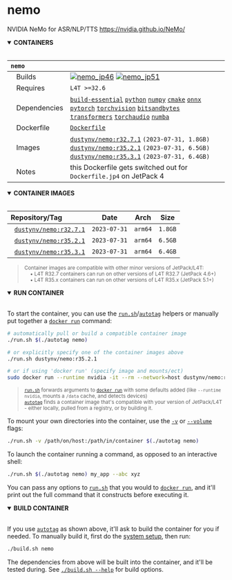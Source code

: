 # nemo

NVIDIA NeMo for ASR/NLP/TTS https://nvidia.github.io/NeMo/
<details open>
<summary><b>CONTAINERS</b></summary>
<br>

| **`nemo`** | |
| :-- | :-- |
| &nbsp;&nbsp;&nbsp;Builds | [![`nemo_jp46`](https://img.shields.io/github/actions/workflow/status/dusty-nv/jetson-containers/nemo_jp46.yml?label=nemo:jp46)](https://github.com/dusty-nv/jetson-containers/actions/workflows/nemo_jp46.yml) [![`nemo_jp51`](https://img.shields.io/github/actions/workflow/status/dusty-nv/jetson-containers/nemo_jp51.yml?label=nemo:jp51)](https://github.com/dusty-nv/jetson-containers/actions/workflows/nemo_jp51.yml) |
| &nbsp;&nbsp;&nbsp;Requires | `L4T >=32.6` |
| &nbsp;&nbsp;&nbsp;Dependencies | [`build-essential`](/packages/build-essential) [`python`](/packages/python) [`numpy`](/packages/numpy) [`cmake`](/packages/cmake/cmake_pip) [`onnx`](/packages/onnx) [`pytorch`](/packages/pytorch) [`torchvision`](/packages/pytorch/torchvision) [`bitsandbytes`](/packages/llm/bitsandbytes) [`transformers`](/packages/llm/transformers) [`torchaudio`](/packages/pytorch/torchaudio) [`numba`](/packages/numba) |
| &nbsp;&nbsp;&nbsp;Dockerfile | [`Dockerfile`](Dockerfile) |
| &nbsp;&nbsp;&nbsp;Images | [`dustynv/nemo:r32.7.1`](https://hub.docker.com/r/dustynv/nemo/tags) `(2023-07-31, 1.8GB)`<br>[`dustynv/nemo:r35.2.1`](https://hub.docker.com/r/dustynv/nemo/tags) `(2023-07-31, 6.5GB)`<br>[`dustynv/nemo:r35.3.1`](https://hub.docker.com/r/dustynv/nemo/tags) `(2023-07-31, 6.4GB)` |
| &nbsp;&nbsp;&nbsp;Notes | this Dockerfile gets switched out for `Dockerfile.jp4` on JetPack 4 |

</details>

<details open>
<summary><b>CONTAINER IMAGES</b></summary>
<br>

| Repository/Tag | Date | Arch | Size |
| :-- | :--: | :--: | :--: |
| &nbsp;&nbsp;[`dustynv/nemo:r32.7.1`](https://hub.docker.com/r/dustynv/nemo/tags) | `2023-07-31` | `arm64` | `1.8GB` |
| &nbsp;&nbsp;[`dustynv/nemo:r35.2.1`](https://hub.docker.com/r/dustynv/nemo/tags) | `2023-07-31` | `arm64` | `6.5GB` |
| &nbsp;&nbsp;[`dustynv/nemo:r35.3.1`](https://hub.docker.com/r/dustynv/nemo/tags) | `2023-07-31` | `arm64` | `6.4GB` |

> <sub>Container images are compatible with other minor versions of JetPack/L4T:</sub><br>
> <sub>&nbsp;&nbsp;&nbsp;&nbsp;• L4T R32.7 containers can run on other versions of L4T R32.7 (JetPack 4.6+)</sub><br>
> <sub>&nbsp;&nbsp;&nbsp;&nbsp;• L4T R35.x containers can run on other versions of L4T R35.x (JetPack 5.1+)</sub><br>
</details>

<details open>
<summary><b>RUN CONTAINER</b></summary>
<br>

To start the container, you can use the [`run.sh`](/docs/run.md)/[`autotag`](/docs/run.md#autotag) helpers or manually put together a [`docker run`](https://docs.docker.com/engine/reference/commandline/run/) command:
```bash
# automatically pull or build a compatible container image
./run.sh $(./autotag nemo)

# or explicitly specify one of the container images above
./run.sh dustynv/nemo:r35.2.1

# or if using 'docker run' (specify image and mounts/ect)
sudo docker run --runtime nvidia -it --rm --network=host dustynv/nemo:r35.2.1
```
> <sup>[`run.sh`](/docs/run.md) forwards arguments to [`docker run`](https://docs.docker.com/engine/reference/commandline/run/) with some defaults added (like `--runtime nvidia`, mounts a `/data` cache, and detects devices)</sup><br>
> <sup>[`autotag`](/docs/run.md#autotag) finds a container image that's compatible with your version of JetPack/L4T - either locally, pulled from a registry, or by building it.</sup>

To mount your own directories into the container, use the [`-v`](https://docs.docker.com/engine/reference/commandline/run/#volume) or [`--volume`](https://docs.docker.com/engine/reference/commandline/run/#volume) flags:
```bash
./run.sh -v /path/on/host:/path/in/container $(./autotag nemo)
```
To launch the container running a command, as opposed to an interactive shell:
```bash
./run.sh $(./autotag nemo) my_app --abc xyz
```
You can pass any options to [`run.sh`](/docs/run.md) that you would to [`docker run`](https://docs.docker.com/engine/reference/commandline/run/), and it'll print out the full command that it constructs before executing it.
</details>
<details open>
<summary><b>BUILD CONTAINER</b></summary>
<br>

If you use [`autotag`](/docs/run.md#autotag) as shown above, it'll ask to build the container for you if needed.  To manually build it, first do the [system setup](/docs/setup.md), then run:
```bash
./build.sh nemo
```
The dependencies from above will be built into the container, and it'll be tested during.  See [`./build.sh --help`](/jetson_containers/build.py) for build options.
</details>

